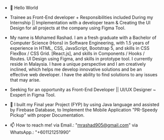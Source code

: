 - 👋 Hello World

- Trainee as Front-End developer + Responsibilities included During my Internship ||
Implementation with a developer team & Creating the UI Design for all 
projects at the company using Figma Tool.

- My name is Mohamed Rashad. I am a fresh graduate with a Bachelor of Computer Science (Hons)
in Software Engineering, with 1.5 years of experience in HTML, CSS, JavaScript, Bootstrap 5, and skills in CSS
FlexBox / CSS Grid. [React.js], and skills in Components / Hooks / Routes. UI Design using Figma, and skills in
prototype tool. I currently reside in Malaysia. I have a unique perspective and I am creatively inclined, which
helps me develop innovative solutions and be an effective web developer. I have the ability to find solutions to
any issues that may arise.

- Seeking for an opportunity as Front-End Developer || UI/UX Designer ~ Exspert in Figma Tool.

- 📱 I built my Final year Project (FYP) by using Java language and assisted by Firebase Database, to Implement the Mobile Application "PR-Speedy Pickup" with proper Documentation.
- 📫 How to reach me! via Email.: "mrashad905@gmail.com" via WhatsApp.: "+601121251990"

<!---
RashCodes/RashCodes is a ✨ special ✨ repository because its `README.md` (this file) appears on your GitHub profile.
You can click the Preview link to take a look at your changes.
--->
